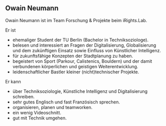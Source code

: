 ## Owain Neumann

Owain Neumann ist im Team Forschung & Projekte beim iRights.Lab. 

Er ist

- ehemaliger Student der TU Berlin (Bachelor in Techniksoziologe).
- belesen und interessiert an Fragen der Digitalisierung, Globalisierung und dem zukünftigen Einsatz sowie Einfluss von Künstlicher Intelligenz.
- für zukunftsfähige Konzepten der Stadtplanung zu haben.
- begeistert von Sport (Parkour, Calistenics, Bouldern) und der damit verbundenen körperlichen und geistigen Weiterentwicklung.
- leidenschaftlicher Bastler kleiner (nicht)technischer Projekte.

Er kann

- über Techniksoziologie, Künstliche Intelligenz und Digitalisierung schreiben.
- sehr gutes Englisch und fast Französisch sprechen.
- organisieren, planen und teamworken.
- ein wenig Videoschnitt.
- gut mit Technik umgehen.